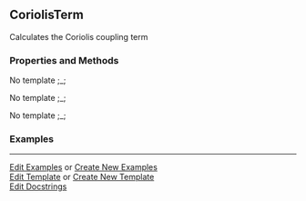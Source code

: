 ## <a id="Psience.VPT2.Terms.CoriolisTerm">CoriolisTerm</a>
Calculates the Coriolis coupling term

### Properties and Methods
No template ;_;

No template ;_;

No template ;_;

### Examples


___

[Edit Examples](https://github.com/McCoyGroup/Psience/edit/gh-pages/ci/examples/ci/docs/Psience/VPT2/Terms/CoriolisTerm.md) or 
[Create New Examples](https://github.com/McCoyGroup/Psience/new/gh-pages/?filename=ci/examples/ci/docs/Psience/VPT2/Terms/CoriolisTerm.md) <br/>
[Edit Template](https://github.com/McCoyGroup/Psience/edit/gh-pages/ci/docs/ci/docs/Psience/VPT2/Terms/CoriolisTerm.md) or 
[Create New Template](https://github.com/McCoyGroup/Psience/new/gh-pages/?filename=ci/docs/templates/ci/docs/Psience/VPT2/Terms/CoriolisTerm.md) <br/>
[Edit Docstrings](https://github.com/McCoyGroup/Psience/edit/edit/VPT2/Terms.py?message=Update%20Docs)
